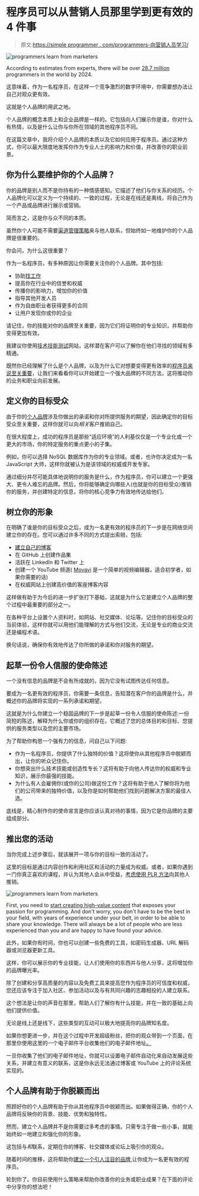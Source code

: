 # 程序员可以从营销人员那里学到更有效的 4 件事

> 原文:[https://simple programmer . com/programmers-向营销人员学习/](https://simpleprogrammer.com/programmers-learn-from-marketers/)

![programmers learn from marketers](img/b9f5f3140e9ba12a381fa594f2c09b73.png)

According to estimates from experts, there will be over [28.7 million](https://www.daxx.com/blog/development-trends/number-software-developers-world) programmers in the world by 2024.

这意味着，作为一名程序员，在这样一个竞争激烈的数字环境中，你需要想办法让自己对观众更有效。

这就是个人品牌的用武之地。

个人品牌的概念本质上和企业品牌是一样的。它包括向人们展示你是谁，你对什么有热情，以及是什么让你与你所在领域的其他程序员不同。

在这篇文章中，我将介绍个人品牌的本质以及它如何应用于程序员。通过这种方式，你可以最大限度地发挥你作为专业人士的影响力和价值，并改善你的职业前景。

## 你为什么要维护你的个人品牌？

你的品牌是别人而不是你持有的一种情感感知。它描述了他们与你关系的经历。个人品牌化可以定义为一个持续的、一致的过程，无论是在线还是离线，将自己作为一个产品或品牌进行展示或营销。

简而言之，这是你与众不同的本质。

虽然你个人可能不需要[渠道管理策略](https://businessguru.co/channel-management/)来与他人联系，但始终如一地维护你的个人品牌是很重要的。

你会问，为什么这很重要？

作为一名程序员，有多种原因让你需要关注你的个人品牌。其中包括:

*   协助[找工作](https://www.myjobsearch.com/find-a-job/)
*   提高你在行业中的信誉和权威
*   传播你的影响力，增加你的价值
*   指导其他开发人员
*   作为自由职业者获得更多的合同
*   让用户发现你或你的企业

请记住，你的技能对你的品牌至关重要，因为它们将证明你的专业知识，并帮助你变得更加有效。

我建议你使用[技术技能测试](https://devskiller.com/talentboost/)网站，这样潜在客户可以了解你在他们寻找的领域有多精通。

既然你已经理解了什么是个人品牌，以及为什么它对想要变得更有效率的[程序员来说至关重要](https://simpleprogrammer.com/programming-efficiently/)，让我们来看看你可以开始建立一个强大品牌的不同方法，这将推动你的业务和职业向前发展。

## 定义你的目标受众

由于你的[个人品牌](https://www.amazon.com/dp/906369315X/makithecompsi-20)涉及你做出的承诺和你对所提供服务的期望，因此确定你的目标受众至关重要，这样你就可以向*相关*客户推销自己。

在很大程度上，成功的程序员是那些“适应环境”的人利基仅仅是一个专业化或一个更大的市场，你的特定服务的重点更小的子集。

例如，你可以选择 NoSQL 数据库作为你的专业领域。或者，也许你决定成为一名 JavaScript 大师，这样你就被认为是该领域的权威或开发专家。

通过细分并尽可能具体地说明你的服务是什么，作为程序员，你可以建立一个更强大、更令人难忘的品牌。然后，你将能够确定向哪些人(也就是你的目标受众)推销你的服务，并创建特定的信息，将你的核心竞争力有效地传达给他们。

## 树立你的形象

在明确了谁是你的目标受众之后，成为一名更有效的程序员的下一步是在网络空间建立你的存在。您可以通过许多不同的方式提出索赔，包括:

*   [建立自己的博客](https://www.onehourprofessor.com/start-blog/)
*   在 GitHub 上创建作品集
*   活跃在 LinkedIn 和 Twitter 上
*   创建一个 YouTube 频道( [Movavi](https://www.movavi.com//) 是一个简单的视频编辑器，适合初学者，如果你需要的话)
*   在权威网站上创建高价值的客座博客内容

这样做有助于为今后的进一步扩张打下基础，这就是为什么它是建立个人品牌的整个过程中最重要的部分之一。

在各种平台上设置个人资料时，如网站、社交媒体、论坛等。记住你的目标受众的当前体验，这样你就可以用他们能理解的方式与他们交流，无论是专业的商业交流还是编程术语。

换句话说，确保你有效地传达了你所做的承诺和你对服务的期望。

## 起草一份令人信服的使命陈述

一个没有信息的品牌是不会有所成就的，因为它没有试图传达任何信息。

要成为一名更有效的程序员，你需要一条信息，告知潜在客户你的品牌是什么，并概述你的品牌将实现的一系列承诺和期望。

这就是为什么你建立一个稳固品牌的下一步是起草一份令人信服的使命陈述:一份简短的陈述，解释为什么你或你的组织存在。它概述了您的总体目的和目标、您提供的服务类型以及您的主要市场。

为了帮助你构思一个强有力的信息，问自己以下问题:

*   作为一名程序员，你提供了什么独特的价值？这将使你从其他程序员中脱颖而出，让你的听众记住你。
*   你想突出什么技术技能或创造性专长？这将有助于向他人传达你的权威和专业知识，展示你最强的技能。
*   为什么有人会雇佣你(或你的公司)做这份工作？这将有助于他人了解你将为他们的公司带来的独特价值，以及你是如何帮助他们找到问题解决方案的最佳人选。

底线是，精心制作你的使命宣言是你应该认真对待的事情，因为它是你品牌的主要组成部分。

## 推出您的活动

当你完成上述步骤后，就该展开一项与你的目标一致的活动了。

这里的目标是通过内容创作和利用社区和活动的力量成为权威。或者，如果你遇到一门你真正喜欢的课程，并认为其他人会从中受益，[考虑使用 PLR 方法](https://www.problemio.com/udemy/white-labeling-or-buying-udemy-courses.html)向其他人推销。

![programmers learn from marketers](img/bf0d42f17cd8e0972605d171c196f25b.png)

First, you need to [start creating high-value content](https://simpleprogrammer.com/wordpress-developer-blog-consistently/) that exposes your passion for programming. And don't worry, you don't have to be the best in your field, with years of experience under your belt, in order to be able to share your knowledge. There will always be a lot of people who are less experienced than you and are happy to have found your advice.

此外，如果你有时间，你也可以创建一些免费的工具，如密码生成器、URL 解码器或浏览器更新工具。

这样，你可以展示你的专业技能，让人们使用你的东西并与他人分享，这将增加你的品牌曝光率。

除了创建和分享高质量的内容以及免费工具来提高您作为程序员的可信度和权威，您还应该专注于加入社区、参加活动以及与有共同兴趣的志趣相投的人建立联系。

这个想法是让你的声音在那里，帮助人们了解你有什么技能，并在一致的基础上向他们提供价值。

无论是线上还是线下，这些类型的互动可以极大地提高你的品牌知名度。

如果你想更进一步，并在这个过程中开发超级粉丝，把你的观众带到一个页面，在那里你使用这里的一个电子邮件平台收集他们的电子邮件地址[。](https://www.onehourprofessor.com/best-email-marketing-software-services/)

一旦你收集了他们的电子邮件地址，你就可以设置电子邮件自动化来自动发展这些关系，并建立有意义的联系，这是你永远无法通过博客或 YouTube 上的评论系统实现的。

## 个人品牌有助于你脱颖而出

照顾好你的个人品牌有助于你从其他程序员中脱颖而出。如果做得正确，你的个人品牌将反映你的背景、技能、优势和独特性。

然而，建立个人品牌并不是你需要过多考虑的事情。只需专注于做一些小事，就能始终如一地建立和强化你的形象。

这包括与*和*联系，定期在你的博客、社交媒体或论坛上吸引你的观众。

随着时间的推移，这将帮助你[建立一个引人注目的品牌](https://www.amazon.com/dp/0593084314/makithecompsi-20),让你成为一名更有效的程序员。

轮到你了。你目前使用什么策略来帮助你改善你的业务或职业成果？在下面的评论中分享你的想法吧！